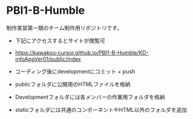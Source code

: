 # PBI1-B-Humble

制作実習第一期のチーム制作用リポジトリです。

- 下記にアクセスするとサイトが閲覧可
- https://kawakou-cursor.github.io/PBI1-B-Humble/KD-infoAppVer01/public/index

- コーディング後にdevelopmentにコミット + push
- publicフォルダに公開用のHTMLファイルを格納
- Developmentフォルダには各メンバーの作業用フォルダを格納
- staticフォルダには共通のコンポーネントやHTML以外のフォルダを追加
